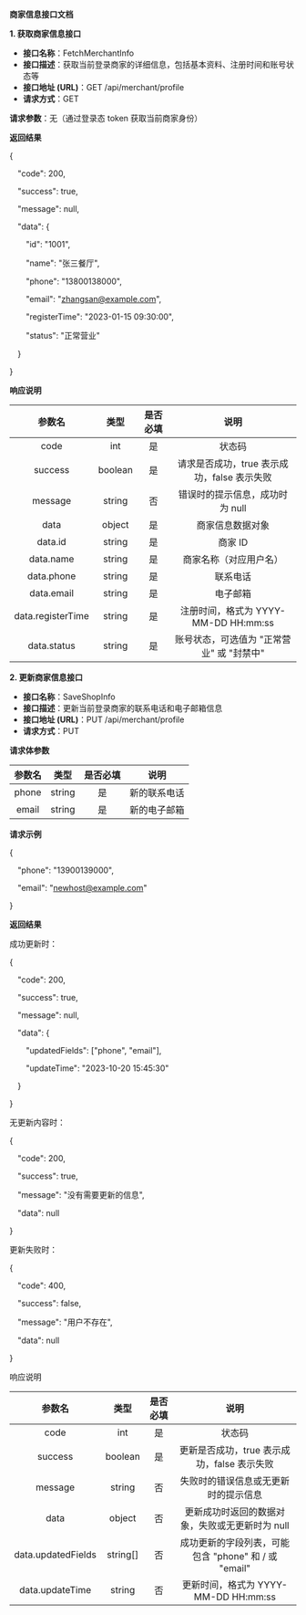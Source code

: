 ﻿**商家信息接口文档**

**1. 获取商家信息接口**

- **接口名称**：FetchMerchantInfo
- **接口描述**：获取当前登录商家的详细信息，包括基本资料、注册时间和账号状态等
- **接口地址 (URL)**：GET /api/merchant/profile
- **请求方式**：GET

**请求参数**：无（通过登录态 token 获取当前商家身份）

**返回结果**

{

`  `"code": 200,

`  `"success": true,

`  `"message": null,

`  `"data": {

`    `"id": "1001",

`    `"name": "张三餐厅",

`    `"phone": "13800138000",

`    `"email": "zhangsan@example.com",

`    `"registerTime": "2023-01-15 09:30:00",

`    `"status": "正常营业"

`  `}

}

**响应说明**

|**参数名**|**类型**|**是否必填**|**说明**|
| :-: | :-: | :-: | :-: |
|code|int|是|状态码|
|success|boolean|是|请求是否成功，true 表示成功，false 表示失败|
|message|string|否|错误时的提示信息，成功时为 null|
|data|object|是|商家信息数据对象|
|data.id|string|是|商家 ID|
|data.name|string|是|商家名称（对应用户名）|
|data.phone|string|是|联系电话|
|data.email|string|是|电子邮箱|
|data.registerTime|string|是|注册时间，格式为 YYYY-MM-DD HH:mm:ss|
|data.status|string|是|账号状态，可选值为 "正常营业" 或 "封禁中"|

**2. 更新商家信息接口**

- **接口名称**：SaveShopInfo
- **接口描述**：更新当前登录商家的联系电话和电子邮箱信息
- **接口地址 (URL)**：PUT /api/merchant/profile
- **请求方式**：PUT

**请求体参数**

|**参数名**|**类型**|**是否必填**|**说明**|
| :-: | :-: | :-: | :-: |
|phone|string|是|新的联系电话|
|email|string|是|新的电子邮箱|

**请求示例**

{

`  `"phone": "13900139000",

`  `"email": "newhost@example.com"

}

**返回结果**

成功更新时：

{

`  `"code": 200,

`  `"success": true,

`  `"message": null,

`  `"data": {

`    `"updatedFields": ["phone", "email"],

`    `"updateTime": "2023-10-20 15:45:30"

`  `}

}

无更新内容时：

{

`  `"code": 200,

`  `"success": true,

`  `"message": "没有需要更新的信息",

`  `"data": null

}

更新失败时：

{

`  `"code": 400,

`  `"success": false,

`  `"message": "用户不存在",

`  `"data": null

}

响应说明

|**参数名**|**类型**|**是否必填**|**说明**|
| :-: | :-: | :-: | :-: |
|code|int|是|状态码|
|success|boolean|是|更新是否成功，true 表示成功，false 表示失败|
|message|string|否|失败时的错误信息或无更新时的提示信息|
|data|object|否|更新成功时返回的数据对象，失败或无更新时为 null|
|data.updatedFields|string[]|否|成功更新的字段列表，可能包含 "phone" 和 / 或 "email"|
|data.updateTime|string|否|更新时间，格式为 YYYY-MM-DD HH:mm:ss|

